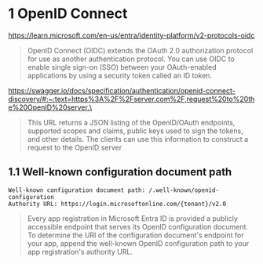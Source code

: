 # 1 OpenID Connect

https://learn.microsoft.com/en-us/entra/identity-platform/v2-protocols-oidc

>OpenID Connect (OIDC) extends the OAuth 2.0 authorization protocol for use as another authentication protocol. You can use OIDC to enable single sign-on (SSO) between your OAuth-enabled applications by using a security token called an ID token.


https://swagger.io/docs/specification/authentication/openid-connect-discovery/#:~:text=https%3A%2F%2Fserver.com%2F,request%20to%20the%20OpenID%20server.\
>This URL returns a JSON listing of the OpenID/OAuth endpoints, supported scopes and claims, public keys used to sign the tokens, and other details. The clients can use this information to construct a request to the OpenID server


## 1.1 Well-known configuration document path
```
Well-known configuration document path: /.well-known/openid-configuration
Authority URL: https://login.microsoftonline.com/{tenant}/v2.0
```
>Every app registration in Microsoft Entra ID is provided a publicly accessible endpoint that serves its OpenID configuration document. To determine the URI of the configuration document's endpoint for your app, append the well-known OpenID configuration path to your app registration's authority URL.



